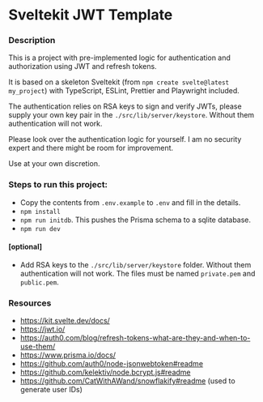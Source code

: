# Sveltekit JWT Template

<h3>Description</h3>

This is a project with pre-implemented logic for authentication and authorization using JWT and
refresh tokens.

It is based on a skeleton Sveltekit (from `npm create svelte@latest my_project`) with TypeScript,
ESLint, Prettier and Playwright included.

The authentication relies on RSA keys to sign and verify JWTs, please supply your own key pair
in the `./src/lib/server/keystore`. Without them authentication will not work.

Please look over the authentication logic for yourself.
I am no security expert and there might be room for improvement.

Use at your own discretion.

<h3>Steps to run this project:</h3>

- Copy the contents from `.env.example` to `.env` and fill in the details.
- `npm install`
- `npm run initdb`. This pushes the Prisma schema to a sqlite database.
- `npm run dev`

<h4>[optional]</h4>

- Add RSA keys to the `./src/lib/server/keystore` folder. Without them authentication will not work. The files must be named `private.pem` and `public.pem`.

<h3>Resources</h3>

- https://kit.svelte.dev/docs/
- https://jwt.io/
- https://auth0.com/blog/refresh-tokens-what-are-they-and-when-to-use-them/
- https://www.prisma.io/docs/
- https://github.com/auth0/node-jsonwebtoken#readme
- https://github.com/kelektiv/node.bcrypt.js#readme
- https://github.com/CatWithAWand/snowflakify#readme (used to generate user IDs)
